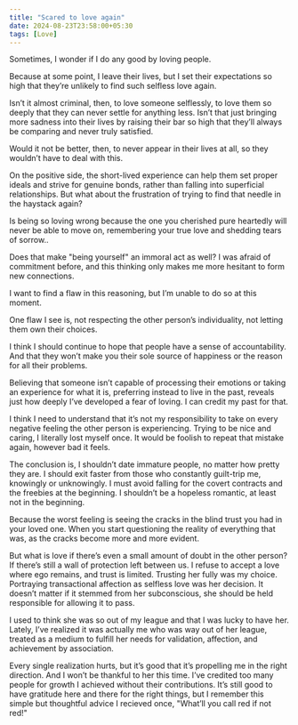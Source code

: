 ```yaml
---
title: "Scared to love again"
date: 2024-08-23T23:58:00+05:30
tags: [Love]
---  
```


Sometimes, I wonder if I do any good by loving people.

Because at some point, I leave their lives, but I set their expectations so high that they’re unlikely to find such selfless love again.

Isn’t it almost criminal, then, to love someone selflessly, to love them so deeply that they can never settle for anything less. Isn’t that just bringing more sadness into their lives by raising their bar so high that they’ll always be comparing and never truly satisfied.

Would it not be better, then, to never appear in their lives at all, so they wouldn’t have to deal with this.

On the positive side, the short-lived experience can help them set proper ideals and strive for genuine bonds, rather than falling into superficial relationships. But what about the frustration of trying to find that needle in the haystack again?

Is being so loving wrong because the one you cherished pure heartedly will never be able to move on, remembering your true love and shedding tears of sorrow..

Does that make "being yourself" an immoral act as well? I was afraid of commitment before, and this thinking only makes me more hesitant to form new connections.

I want to find a flaw in this reasoning, but I’m unable to do so at this moment.

One flaw I see is, not respecting the other person’s individuality, not letting them own their choices.

I think I should continue to hope that people have a sense of accountability. And that they won’t make you their sole source of happiness or the reason for all their problems.

Believing that someone isn’t capable of processing their emotions or taking an experience for what it is, preferring instead to live in the past, reveals just how deeply I’ve developed a fear of loving. I can credit my past for that.

I think I need to understand that it’s not my responsibility to take on every negative feeling the other person is experiencing. Trying to be nice and caring, I literally lost myself once. It would be foolish to repeat that mistake again, however bad it feels.

The conclusion is, I shouldn’t date immature people, no matter how pretty they are. I should exit faster from those who constantly guilt-trip me, knowingly or unknowingly. I must avoid falling for the covert contracts and the freebies at the beginning. I shouldn’t be a hopeless romantic, at least not in the beginning.

Because the worst feeling is seeing the cracks in the blind trust you had in your loved one. When you start questioning the reality of everything that was, as the cracks become more and more evident.

But what is love if there’s even a small amount of doubt in the other person? If there’s still a wall of protection left between us. I refuse to accept a love where ego remains, and trust is limited. Trusting her fully was my choice. Portraying transactional affection as selfless love was her decision. It doesn’t matter if it stemmed from her subconscious, she should be held responsible for allowing it to pass.

I used to think she was so out of my league and that I was lucky to have her. Lately, I’ve realized it was actually me who was way out of her league, treated as a medium to fulfill her needs for validation, affection, and achievement by association.

Every single realization hurts, but it’s good that it’s propelling me in the right direction. And I won’t be thankful to her this time. I’ve credited too many people for growth I achieved without their contributions. It’s still good to have gratitude here and there for the right things, but I remember this simple but thoughtful advice I recieved once, "What’ll you call red if not red!"